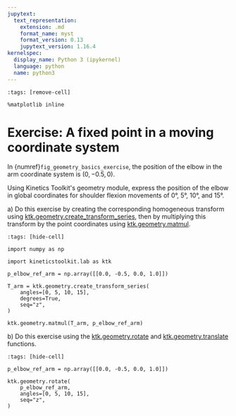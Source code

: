 ```yaml
---
jupytext:
  text_representation:
    extension: .md
    format_name: myst
    format_version: 0.13
    jupytext_version: 1.16.4
kernelspec:
  display_name: Python 3 (ipykernel)
  language: python
  name: python3
---
```


```{code-cell} ipython3
:tags: [remove-cell]

%matplotlib inline
```

# Exercise: A fixed point in a moving coordinate system

In {numref}`fig_geometry_basics_exercise`, the position of the elbow in the arm coordinate system is $(0, -0.5, 0)$.

Using Kinetics Toolkit's geometry module, express the position of the elbow in global coordinates for shoulder flexion movements of 0°, 5°, 10°, and 15°.

a) Do this exercise by creating the corresponding homogeneous transform using [ktk.geometry.create_transform_series](api/ktk.geometry.create_transform_series.rst), then by multiplying this transform by the point coordinates using [ktk.geometry.matmul](api/ktk.geometry.matmul.rst).

```{code-cell} ipython3
:tags: [hide-cell]

import numpy as np

import kineticstoolkit.lab as ktk

p_elbow_ref_arm = np.array([[0.0, -0.5, 0.0, 1.0]])

T_arm = ktk.geometry.create_transform_series(
    angles=[0, 5, 10, 15],
    degrees=True,
    seq="z",
)

ktk.geometry.matmul(T_arm, p_elbow_ref_arm)
```

b) Do this exercise using the [ktk.geometry.rotate](api/ktk.geometry.rotate.rst) and [ktk.geometry.translate](api/ktk.geometry.translate.rst) functions.

```{code-cell} ipython3
:tags: [hide-cell]

p_elbow_ref_arm = np.array([[0.0, -0.5, 0.0, 1.0]])

ktk.geometry.rotate(
    p_elbow_ref_arm,
    angles=[0, 5, 10, 15],
    seq="z",
)
```
